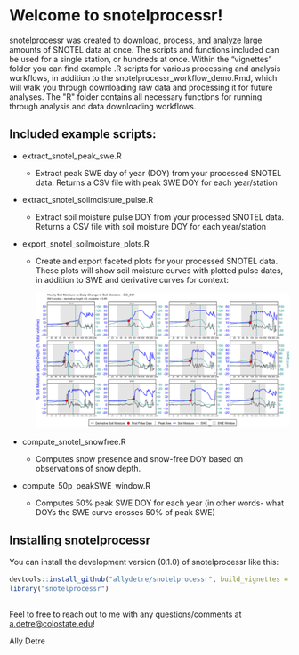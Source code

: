 
# Welcome to snotelprocessr!

snotelprocessr was created to download, process, and analyze large
amounts of SNOTEL data at once. The scripts and functions included can
be used for a single station, or hundreds at once. Within the
“vignettes” folder you can find example .R scripts for various
processing and analysis workflows, in addition to the
snotelprocessr_workflow_demo.Rmd, which will walk you through
downloading raw data and processing it for future analyses. 
The "R" folder contains all necessary functions for running through analysis and data downloading workflows.

## Included example scripts:

- extract_snotel_peak_swe.R

  - Extract peak SWE day of year (DOY) from your processed SNOTEL data.
    Returns a CSV file with peak SWE DOY for each year/station

- extract_snotel_soilmoisture_pulse.R

  - Extract soil moisture pulse DOY from your processed SNOTEL data.
    Returns a CSV file with soil moisture DOY for each year/station

- export_snotel_soilmoisture_plots.R

  - Create and export faceted plots for your processed SNOTEL data.
    These plots will show soil moisture curves with plotted pulse dates,
    in addition to SWE and derivative curves for context:

    <img src="images/CO_531.png" width="549" />

- compute_snotel_snowfree.R

  - Computes snow presence and snow-free DOY based on observations of
    snow depth.

- compute_50p_peakSWE_window.R

  - Computes 50% peak SWE DOY for each year (in other words- what DOYs
    the SWE curve crosses 50% of peak SWE)

## Installing snotelprocessr

You can install the development version (0.1.0) of snotelprocessr like
this:

``` r
devtools::install_github("allydetre/snotelprocessr", build_vignettes = TRUE)
library("snotelprocessr")
```

## 

Feel to free to reach out to me with any questions/comments at
a.detre@colostate.edu!

Ally Detre
